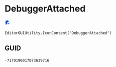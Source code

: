 # DebuggerAttached
![](/img/DebuggerAttached.png)

``` CSharp
EditorGUIUtility.IconContent("DebuggerAttached")
```
## GUID
```
-7170190017073639716
```
